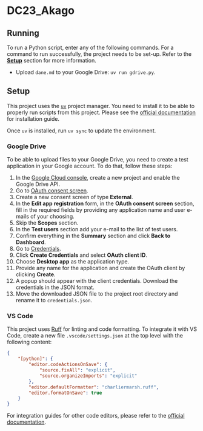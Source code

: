 # DC23_Akago

## Running

To run a Python script, enter any of the following commands. For a command to run successfully, the project needs to be set-up. Refer to the [**Setup**](#setup) section for more information.

-   Upload `dane.md` to your Google Drive: `uv run gdrive.py`.

## Setup

This project uses the [`uv`][uv] project manager. You need to install it to be able to properly run scripts from this project. Please see the [official documentation](https://docs.astral.sh/uv/getting-started/installation/) for installation guide.

Once `uv` is installed, run `uv sync` to update the environment.

### Google Drive

To be able to upload files to your Google Drive, you need to create a test application in your Google account. To do that, follow these steps:

1. In the [Google Cloud console](https://console.cloud.google.com/flows/enableapi?apiid=drive.googleapis.com), create a new project and enable the Google Drive API.
1. Go to [OAuth consent screen](https://console.cloud.google.com/apis/credentials/consent).
1. Create a new consent screen of type **External**.
1. In the **Edit app registration** form, in the **OAuth consent screen** section, fill in the required fields by providing any application name and user e-mails of your choosing.
1. Skip the **Scopes** section.
1. In the **Test users** section add your e-mail to the list of test users.
1. Confirm everything in the **Summary** section and click **Back to Dashboard**.
1. Go to [Credentials](https://console.cloud.google.com/apis/credentials).
1. Click **Create Credentials** and select **OAuth client ID**.
1. Choose **Desktop app** as the application type.
1. Provide any name for the application and create the OAuth client by clicking **Create**.
1. A popup should appear with the client credentials. Download the credentials in the JSON format.
1. Move the downloaded JSON file to the project root directory and rename it to `credentials.json`.

### VS Code

This project uses [Ruff] for linting and code formatting. To integrate it with VS Code, create a new file `.vscode/settings.json` at the top level with the following content:

```json
{
    "[python]": {
        "editor.codeActionsOnSave": {
            "source.fixAll": "explicit",
            "source.organizeImports": "explicit"
        },
        "editor.defaultFormatter": "charliermarsh.ruff",
        "editor.formatOnSave": true
    }
}
```

For integration guides for other code editors, please refer to the [official documentation](https://docs.astral.sh/ruff/editors/).

[uv]: https://docs.astral.sh/uv/ "An extremely fast Python package and project manager, written in Rust."
[Ruff]: https://docs.astral.sh/ruff/ "An extremely fast Python linter and code formatter, written in Rust."
